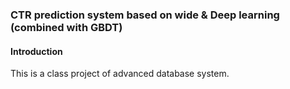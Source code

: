 ### CTR prediction system based on wide & Deep learning (combined with GBDT)
#### Introduction
This is a class project of advanced database system.
